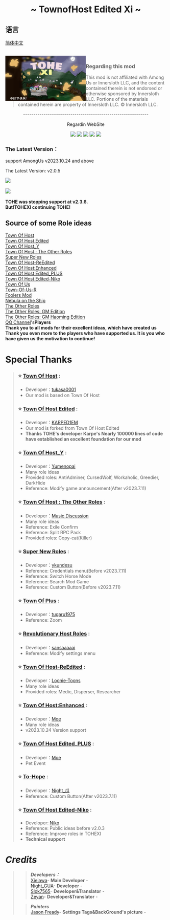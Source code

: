 
<h1 align="center">~ TownofHost Edited Xi ~</h1>

## 语言
[简体中文](https://github.com/XtremeWave/TownOfHostEdited-Xi/blob/TOHEX/README-zh.md)


<br>
<img align="left" alt="Cover" src="Resources/Images/TOHEXI-BG.png" width="50%" height="auto" /> 

<p align="right">
  
> ### Regarding this mod
>
> This mod is not affiliated with Among Us or Innersloth LLC, and the content contained therein is not endorsed or otherwise sponsored by Innersloth LLC. Portions of the materials contained herein are property of Innersloth LLC. © Innersloth LLC.
>
<p align="center">
-------------------------------------------------------------

<p align="center">
Regardin WebSite
  
<p align="center">
<a href="https://gitee.com/xigua_ya/TOHEXI/" target="_blank"><img src="https://img.shields.io/badge/Gitee%20-%231DA1F2.svg?&style=for-the-badge&logo=gitee&logoColor=white&color=FFA500"/></a>
<a href="https://github.com/TOHEXI-Official/TownOfHostEdited-Xi" target="_blank"><img src="https://img.shields.io/badge/GitHub%20-%231DA1F2.svg?&style=for-the-badge&logo=github&logoColor=white&color=000000"/></a>
<a href="https://discord.gg/jQbX7aZSKb" target="_blank"><img src="https://img.shields.io/badge/Discord%20-%231DA1F2.svg?&style=for-the-badge&logo=discord&logoColor=white&color=4169E1"/></a>
<a href="https://pd.qq.com/s/1la0nbwal" target="_blank"><img src="https://img.shields.io/badge/QQ Channel%20-%231DA1F2.svg?&style=for-the-badge&logo=TencentQQ&logoColor=black&color=FFFFFF"/></a>
<a href="https://TOHEXI.cc/" target="_blank"><img src="https://img.shields.io/badge/Website%20-%231DA1F2.svg?&style=for-the-badge&logo=vuedotjs&logoColor=white&color=3aa675"/></a>
  
<br>
  
### The Latest Version：
support AmongUs v2023.10.24 and above

The Latest Version: v2.0.5

<a href="https://gitee.com/xigua_ya/TOHEXI/releases/latest" target="_blank"><img src="https://img.shields.io/badge/Gitee Releases%20-%231DA1F2.svg?&style=for-the-badge&logo=gitee&logoColor=white&color=FFA500"/></a>

<a href="https://github.com/TOHEXI-Official/TownOfHostEdited-Xi/releases/latest" target="_blank"><img src="https://img.shields.io/badge/GitHub Releases%20-%231DA1F2.svg?&style=for-the-badge&logo=github&logoColor=white&color=000000"/></a>

**TOHE was stopping support at v2.3.6.**<br>
**But!TOHEXI continuing TOHE!**


## Source of some Role ideas

[Town Of Host](https://github.com/tukasa0001/TownOfHost)<br>
[Town Of Host Edited](https://github.com/KARPED1EM/TownOfHostEdited)<br>
[Town Of Host_Y](https://github.com/Yumenopai/TownOfHost_Y)<br>
[Town Of Host : The Other Roles](https://github.com/music-discussion/TownOfHost-TheOtherRoles)<br>
[Super New Roles](https://github.com/ykundesu/SuperNewRoles)<br>
[Town Of Host-ReEdited](https://github.com/Loonie-Toons/TownOfHost-ReEdited)<br>
[Town Of Host:Enhanced](https://github.com/0xDrMoe/TownofHost-Enhanced)<br>
[Town Of Host Edited_PLUS](https://github.com/Gurge44/TOHE_PLUS)<br>
[Town Of Host Edited-Niko](https://github.com/NikoCat233/TOHE-Niko)<br>
[Town Of Us](https://github.com/Loonie-Toons/TownOfHost-ReEdited)<br>
[Town-Of-Us-R](https://github.com/eDonnes124/Town-Of-Us-R)<br>
[Foolers Mod](https://github.com/MengTube/Foolers-Mod)<br>
[Nebula on the Ship](https://github.com/Dolly1016/Nebula)<br>
[The Other Roles](https://github.com/TheOtherRolesAU/TheOtherRoles)<br>
[The Other Roles: GM Edition](https://github.com/yukinogatari/TheOtherRoles-GM)<br>
[The Other Roles: GM Haoming Edition](https://github.com/haoming37/TheOtherRoles-GM-Haoming)<br>
[QQ Channel](https://pd.qq.com/s/1la0nbwal)'s**Players**<br>
**Thank you to all mods for their excellent ideas, which have created us**<br>
**Thank you even more to the players who have supported us. It is you who have given us the motivation to continue!**

# Special Thanks

>
>### :star: [Town Of Host](https://github.com/tukasa0001/TownOfHost) :
>
> - Developer：[tukasa0001](https://github.com/tukasa0001)
> - Our mod is based on Town Of Host
>
>### :star: [Town Of Host Edited](https://github.com/KARPED1EM/TownOfHostEdited) :
> 
> - Developer：[KARPED1EM](https://github.com/KARPED1EM)
> - Our mod is forked from Town Of Host Edited
> - **Thanks TOHE's developer Karpe's Nearly 100000 lines of code have established an excellent foundation for our mod**
>
>### :star: [Town Of Host_Y](https://github.com/Yumenopai/TownOfHost_Y) :
> 
> - Developer：[Yumenopai](https://github.com/Yumenopai)
> - Many role ideas
> - Provided roles: AntiAdminer, CursedWolf, Workaholic, Greedier, DarkHide
> - Reference: Modify game announcement(After v2023.7.11)
>### :star: [Town Of Host : The Other Roles](https://github.com/music-discussion/TownOfHost-TheOtherRoles) :
>
> - Developer：[Music Discussion](https://github.com/music-discussion)
> - Many role ideas
> - Reference: Exile Confirm
> - Reference: Split RPC Pack
> - Provided roles: Copy-cat(Killer)
>
>### :star: [Super New Roles](https://github.com/ykundesu/SuperNewRoles) :
> 
> - Developer：[ykundesu](https://github.com/ykundesu)
> - Reference: Credentials menu(Before v2023.7.11)
> - Reference: Switch Horse Mode
> - Reference: Search Mod Game
> - Reference: Custom Button(Before v2023.7.11)
>
>### :star: [Town Of Plus](https://github.com/tugaru1975/TownOfPlus) :
> 
> - Developer：[tugaru1975](https://github.com/tugaru1975)
> - Reference: Zoom
>
>### :star: [Revolutionary Host Roles](https://github.com/sansaaaaai/Revolutionary-host-roles) :
> 
> - Developer：[sansaaaaai](https://github.com/sansaaaaai)
> - Reference: Modify settings menu 
>
>### :star: [Town Of Host-ReEdited](https://github.com/Loonie-Toons/TownOfHost-ReEdited) :
> 
> - Developer：[Loonie-Toons](https://github.com/Loonie-Toons)
> - Many role ideas
> - Provided roles: Medic, Disperser, Researcher
>  
>### :star: [Town Of Host:Enhanced](https://github.com/0xDrMoe/TownofHost-Enhanced) :
> 
> - Developer：[Moe](https://github.com/0xDrMoe)
> - Many role ideas
> - v2023.10.24 Version support
>  
>### :star: [Town Of Host Edited_PLUS](https://github.com/Gurge44/TOHE_PLUS) :
> 
> - Developer：[Moe](https://github.com/Gurge44)
> - Pet Event
>  
>### :star: [To-Hope](https://gitee.com/xigua_ya/to-hope) :
> 
> - Developer：[Night_瓜](https://gitee.com/xigua_ya)
> - Reference: Custom Button(After v2023.7.11)
>
>### :star: [Town Of Host Edited-Niko](https://github.com/NikoCat233/TOHE-Niko) :
>
> - Developer: [Niko](https://github.com/NikoCat233)
> - Reference: Public ideas before v2.0.3
> - Reference: Improve roles in TOHEXI
> - **Technical support**
>
# ***Credits***

>> ***Developers：***<BR>
>[Xieiawa]()- **Main Developer** -<br>
>[Night_GUA]()- **Developer** -<br>
>[Slok7565](https://github.com/Slok7565)- **Developer&Translator** -<br>
>[Zeyan]()- **Developer&Translator** -<br>
>
>> ***Painters***<br>
>[Jason·Fready]()- **Settings Tags&BackGround's picture** -<br>
